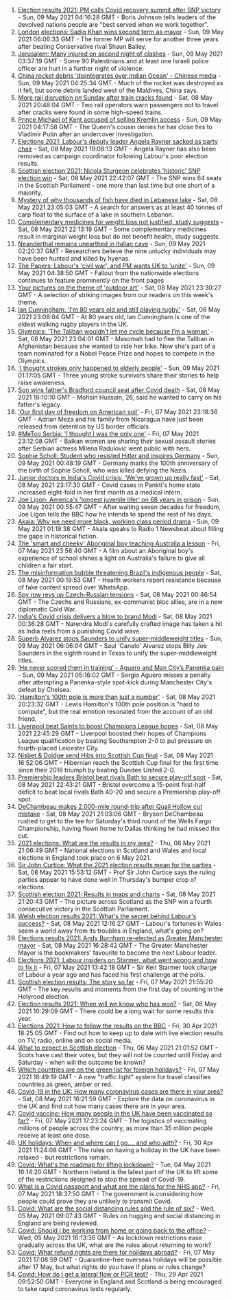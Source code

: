 1. [Election results 2021: PM calls Covid recovery summit after SNP victory](https://www.bbc.co.uk/news/uk-57043758) - Sun, 09 May 2021 04:16:28 GMT - Boris Johnson tells leaders of the devolved nations people are "best served when we work together".
2. [London elections: Sadiq Khan wins second term as mayor](https://www.bbc.co.uk/news/uk-england-london-56997137) - Sun, 09 May 2021 06:06:33 GMT - The former MP will serve for another three years after beating Conservative rival Shaun Bailey.
3. [Jerusalem: Many injured on second night of clashes](https://www.bbc.co.uk/news/world-middle-east-57044000) - Sun, 09 May 2021 03:37:19 GMT - Some 90 Palestinians and at least one Israeli police officer are hurt in a further night of violence.
4. [China rocket debris 'disintegrates over Indian Ocean' - Chinese media](https://www.bbc.co.uk/news/science-environment-57045058) - Sun, 09 May 2021 04:25:34 GMT - Much of the rocket was destroyed as it fell, but some debris landed west of the Maldives, China says.
5. [More rail disruption on Sunday after train cracks found](https://www.bbc.co.uk/news/uk-57042384) - Sat, 08 May 2021 20:48:04 GMT - Two rail operators warn passengers not to travel after cracks were found in some high-speed trains.
6. [Prince Michael of Kent accused of selling Kremlin access](https://www.bbc.co.uk/news/uk-57042823) - Sun, 09 May 2021 04:17:58 GMT - The Queen's cousin denies he has close ties to Vladimir Putin after an undercover investigation.
7. [Elections 2021: Labour's deputy leader Angela Rayner sacked as party chair](https://www.bbc.co.uk/news/uk-politics-57037839) - Sat, 08 May 2021 19:08:13 GMT - Angela Rayner has also been removed as campaign coordinator following Labour's poor election results.
8. [Scottish election 2021: Nicola Sturgeon celebrates 'historic' SNP election win](https://www.bbc.co.uk/news/uk-scotland-scotland-politics-57038039) - Sat, 08 May 2021 22:42:07 GMT - The SNP wins 64 seats in the Scottish Parliament - one more than last time but one short of a majority.
9. [Mystery of why thousands of fish have died in Lebanese lake](https://www.bbc.co.uk/news/world-middle-east-57029724) - Sat, 08 May 2021 23:05:03 GMT - A search for answers as at least 40 tonnes of carp float to the surface of a lake in southern Lebanon.
10. [Complementary medicines for weight loss not justified, study suggests](https://www.bbc.co.uk/news/health-57039848) - Sat, 08 May 2021 22:13:19 GMT - Some complementary medicines result in marginal weight loss but do not benefit health, study suggests.
11. [Neanderthal remains unearthed in Italian cave](https://www.bbc.co.uk/news/world-europe-57044002) - Sun, 09 May 2021 02:20:37 GMT - Researchers believe the nine unlucky individuals may have been hunted and killed by hyenas.
12. [The Papers: Labour's 'civil war', and PM wants UK to 'unite'](https://www.bbc.co.uk/news/blogs-the-papers-57043949) - Sun, 09 May 2021 04:38:50 GMT - Fallout from the nationwide elections continues to feature prominently on the front pages
13. [Your pictures on the theme of 'outdoor art'](https://www.bbc.co.uk/news/in-pictures-57023047) - Sat, 08 May 2021 23:30:27 GMT - A selection of striking images from our readers on this week's theme.
14. [Ian Cunningham: 'I'm 80 years old and still playing rugby'](https://www.bbc.co.uk/news/uk-northern-ireland-57013207) - Sat, 08 May 2021 23:08:04 GMT - At 80 years old, Ian Cunningham is one of the oldest walking rugby players in the UK.
15. [Olympics: 'The Taliban wouldn’t let me cycle because I’m a woman'](https://www.bbc.co.uk/news/world-asia-57027349) - Sat, 08 May 2021 23:04:01 GMT - Masomah had to flee the Taliban in Afghanistan because she wanted to ride her bike. Now she's part of a team nominated for a Nobel Peace Prize and hopes to compete in the Olympics.
16. ['I thought strokes only happened to elderly people'](https://www.bbc.co.uk/news/uk-england-essex-56678966) - Sun, 09 May 2021 01:17:05 GMT - Three young stroke survivors share their stories to help raise awareness.
17. [Son wins father's Bradford council seat after Covid death](https://www.bbc.co.uk/news/uk-england-leeds-57043008) - Sat, 08 May 2021 19:10:10 GMT - Mohsin Hussain, 26, said he wanted to carry on his father's legacy.
18. ['Our first day of freedom on American soil'](https://www.bbc.co.uk/news/world-us-canada-57022918) - Fri, 07 May 2021 23:18:36 GMT - Adrian Meza and his family from Nicaragua have just been released from detention by US border officials.
19. [#MeToo Serbia: 'I thought I was the only one'](https://www.bbc.co.uk/news/world-europe-57011605) - Fri, 07 May 2021 23:12:08 GMT - Balkan women are sharing their sexual assault stories after Serbian actress Milena Radulovic went public with hers.
20. [Sophie Scholl: Student who resisted Hitler and inspires Germany](https://www.bbc.co.uk/news/world-europe-57008360) - Sun, 09 May 2021 00:48:19 GMT - Germany marks the 100th anniversary of the birth of Sophie Scholl, who was killed defying the Nazis.
21. [Junior doctors in India's Covid crisis: 'We've grown up really fast'](https://www.bbc.co.uk/news/newsbeat-56993136) - Sat, 08 May 2021 23:17:30 GMT - Covid cases in Pankti's home state increased eight-fold in her first month as a medical intern.
22. [Joe Ligon: America's 'longest juvenile lifer' on 68 years in prison](https://www.bbc.co.uk/news/world-us-canada-57022924) - Sun, 09 May 2021 00:55:47 GMT - After waiting seven decades for freedom, Joe Ligon tells the BBC how he intends to spend the rest of his days.
23. [Akala: Why we need more black, working class period drama](https://www.bbc.co.uk/news/newsbeat-56894080) - Sun, 09 May 2021 01:19:38 GMT - Akala speaks to Radio 1 Newsbeat about filling the gaps in historical fiction.
24. [The 'smart and cheeky' Aboriginal boy teaching Australia a lesson](https://www.bbc.co.uk/news/stories-56544429) - Fri, 07 May 2021 23:56:40 GMT - A film about an Aboriginal boy's experience of school shines a light on Australia's failure to give all children a fair start.
25. [The misinformation bubble threatening Brazil's indigenous people](https://www.bbc.co.uk/news/blogs-trending-56919424) - Sat, 08 May 2021 00:19:53 GMT - Health workers report resistance because of fake content spread over WhatsApp.
26. [Spy row revs up Czech-Russian tensions](https://www.bbc.co.uk/news/world-europe-57008363) - Sat, 08 May 2021 00:46:54 GMT - The Czechs and Russians, ex-communist bloc allies, are in a new diplomatic Cold War.
27. [India's Covid crisis delivers a blow to brand Modi](https://www.bbc.co.uk/news/world-asia-india-56970569) - Sat, 08 May 2021 00:36:28 GMT - Narendra Modi's carefully crafted image has taken a hit as India reels from a punishing Covid wave.
28. [Superb Alvarez stops Saunders to unify super-middleweight titles](https://www.bbc.co.uk/sport/boxing/57037558) - Sun, 09 May 2021 06:06:04 GMT - Saul 'Canelo' Alvarez stops Billy Joe Saunders in the eighth round in Texas to unify the super-middleweight titles.
29. [‘He never scored them in training’ - Aguero and Man City’s Panenka pain](https://www.bbc.co.uk/sport/football/57042769) - Sun, 09 May 2021 05:16:02 GMT - Sergio Aguero misses a penalty after attempting a Panenka-style spot-kick during Manchester City's defeat by Chelsea.
30. ['Hamilton's 100th pole is more than just a number'](https://www.bbc.co.uk/sport/formula1/57041848) - Sat, 08 May 2021 20:23:32 GMT - Lewis Hamilton's 100th pole position is "hard to compute", but the real emotion resonated from the account of an old friend.
31. [Liverpool beat Saints to boost Champions League hopes](https://www.bbc.co.uk/sport/football/56953531) - Sat, 08 May 2021 22:45:29 GMT - Liverpool boosted their hopes of Champions League qualification by beating Southampton 2-0 to put pressure on fourth-placed Leicester City.
32. [Nisbet & Doidge send Hibs into Scottish Cup final](https://www.bbc.co.uk/sport/football/56953558) - Sat, 08 May 2021 16:52:06 GMT - Hibernian reach the Scottish Cup final for the first time since their 2016 triumph by beating Dundee United 2-0.
33. [Premiership leaders Bristol beat rivals Bath to secure play-off spot](https://www.bbc.co.uk/sport/rugby-union/56996683) - Sat, 08 May 2021 22:43:21 GMT - Bristol overcome a 15-point first-half deficit to beat local rivals Bath 40-20 and secure a Premiership play-off spot.
34. [DeChambeau makes 2,000-mile round-trip after Quail Hollow cut mistake](https://www.bbc.co.uk/sport/golf/57043608) - Sat, 08 May 2021 21:03:06 GMT - Bryson DeChambeau rushed to get to the tee for Saturday's third round of the Wells Fargo Championship, having flown home to Dallas thinking he had missed the cut.
35. [2021 elections: What are the results in my area?](https://www.bbc.co.uk/news/56129210) - Thu, 06 May 2021 21:06:49 GMT - National elections in Scotland and Wales and local elections in England took place on 6 May 2021.
36. [Sir John Curtice: What the 2021 election results mean for the parties](https://www.bbc.co.uk/news/uk-politics-57040175) - Sat, 08 May 2021 15:53:12 GMT - Prof Sir John Curtice says the ruling parties appear to have done well in Thursday's bumper crop of elections.
37. [Scottish election 2021: Results in maps and charts](https://www.bbc.co.uk/news/uk-scotland-scotland-politics-57028315) - Sat, 08 May 2021 21:20:43 GMT - The picture across Scotland as the SNP win a fourth consecutive victory in the Scottish Parliament.
38. [Welsh election results 2021: What's the secret behind Labour's success?](https://www.bbc.co.uk/news/uk-wales-politics-57037388) - Sat, 08 May 2021 12:16:27 GMT - Labour's fortunes in Wales seem a world away from its troubles in England, what's going on?
39. [Elections results 2021: Andy Burnham re-elected as Greater Manchester mayor](https://www.bbc.co.uk/news/uk-england-manchester-57037359) - Sat, 08 May 2021 16:28:42 GMT - The Greater Manchester Mayor is the bookmakers' favourite to become the next Labour leader.
40. [Elections 2021: Labour insiders on Starmer, what went wrong and how to fix it](https://www.bbc.co.uk/news/uk-politics-57024995) - Fri, 07 May 2021 13:42:18 GMT - Sir Keir Starmer took charge of Labour a year ago and has faced his first challenge at the polls.
41. [Scottish election results: The story so far](https://www.bbc.co.uk/news/uk-scotland-scotland-politics-57033767) - Fri, 07 May 2021 21:55:20 GMT - The key results and moments from the first day of counting in the Holyrood election.
42. [Election results 2021: When will we know who has won?](https://www.bbc.co.uk/news/uk-politics-56581106) - Sat, 08 May 2021 10:29:09 GMT - There could be a long wait for some results this year.
43. [Elections 2021: How to follow the results on the BBC](https://www.bbc.co.uk/news/uk-politics-56930132) - Fri, 30 Apr 2021 18:25:05 GMT - Find out how to keep up to date with live election results on TV, radio, online and on social media.
44. [What to expect in Scottish election](https://www.bbc.co.uk/news/uk-scotland-scotland-politics-56972971) - Thu, 06 May 2021 21:01:52 GMT - Scots have cast their votes, but they will not be counted until Friday and Saturday - when will the outcome be known?
45. [Which countries are on the green list for foreign holidays?](https://www.bbc.co.uk/news/explainers-52544307) - Fri, 07 May 2021 18:49:19 GMT - A new "traffic light" system for travel classifies countries as green, amber or red.
46. [Covid-19 in the UK: How many coronavirus cases are there in your area?](https://www.bbc.co.uk/news/uk-51768274) - Sat, 08 May 2021 16:21:59 GMT - Explore the data on coronavirus in the UK and find out how many cases there are in your area.
47. [Covid vaccine: How many people in the UK have been vaccinated so far?](https://www.bbc.co.uk/news/health-55274833) - Fri, 07 May 2021 17:23:24 GMT - The logistics of vaccinating millions of people across the country, as more than 35 million people receive at least one dose.
48. [UK holidays: When and where can I go.... and who with?](https://www.bbc.co.uk/news/explainers-52646738) - Fri, 30 Apr 2021 11:24:08 GMT - The rules on having a holiday in the UK have been relaxed - but restrictions remain.
49. [Covid: What's the roadmap for lifting lockdown?](https://www.bbc.co.uk/news/explainers-52530518) - Tue, 04 May 2021 16:14:20 GMT - Northern Ireland is the latest part of the UK to lift some of the restrictions designed to stop the spread of Covid-19.
50. [What is a Covid passport and what are the plans for the NHS app?](https://www.bbc.co.uk/news/explainers-55718553) - Fri, 07 May 2021 18:37:50 GMT - The government is considering how people could prove they are unlikely to transmit Covid.
51. [Covid: What are the social distancing rules and the rule of six?](https://www.bbc.co.uk/news/uk-51506729) - Wed, 05 May 2021 09:07:43 GMT - Rules on hugging and social distancing in England are being reviewed.
52. [Covid: Should I be working from home or going back to the office?](https://www.bbc.co.uk/news/business-52567567) - Wed, 05 May 2021 16:13:36 GMT - As lockdown restrictions ease gradually across the UK, what are the rules about returning to work?
53. [Covid: What refund rights are there for holidays abroad?](https://www.bbc.co.uk/news/business-51615412) - Fri, 07 May 2021 17:08:59 GMT - Quarantine-free overseas holidays will be possible after 17 May, but what rights do you have if plans or rules change?
54. [Covid: How do I get a lateral flow or PCR test?](https://www.bbc.co.uk/news/health-51943612) - Thu, 29 Apr 2021 09:52:50 GMT - Everyone in England and Scotland is being encouraged to take rapid coronavirus tests regularly.
